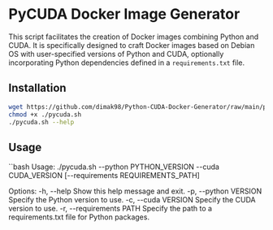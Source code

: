 # PyCUDA Docker Image Generator

This script facilitates the creation of Docker images combining Python and CUDA. It is specifically designed to craft Docker images based on Debian OS with user-specified versions of Python and CUDA, optionally incorporating Python dependencies defined in a `requirements.txt` file.

## Installation

```bash
wget https://github.com/dimak98/Python-CUDA-Docker-Generator/raw/main/pycuda.sh
chmod +x ./pycuda.sh
./pycuda.sh --help
```

## Usage

``bash
Usage: ./pycuda.sh --python PYTHON_VERSION --cuda CUDA_VERSION [--requirements REQUIREMENTS_PATH]

Options:
  -h, --help                Show this help message and exit.
  -p, --python VERSION      Specify the Python version to use.
  -c, --cuda VERSION        Specify the CUDA version to use.
  -r, --requirements PATH   Specify the path to a requirements.txt file for Python packages.
```